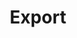 ---
layout: design
title: Export
ref: 01.Groups_03.Members_d.Export
image: 01.Groups_03.Members_d.Export.png
---